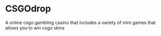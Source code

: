 # CSGOdrop
A online csgo gambling casino that includes a variety of mini games that allows you to win csgo skins
